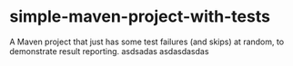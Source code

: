 # simple-maven-project-with-tests
A Maven project that just has some test failures (and skips) at random, to demonstrate result reporting.
asdsadas
asdasdasdas

